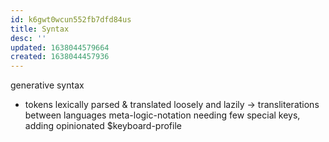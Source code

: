```yaml
---
id: k6gwt0wcun552fb7dfd84us
title: Syntax
desc: ''
updated: 1638044579664
created: 1638044457936
---
```


generative syntax
- tokens lexically parsed & translated loosely and lazily
-> transliterations between languages
meta-logic-notation needing few special keys, adding opinionated $keyboard-profile
